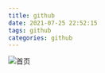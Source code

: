 ```yaml
---
title: github
date: 2021-07-25 22:52:15
tags: github
categories: github
---
```


![首页](http://ytlgithub.github.io/medias/ytlimg/en.jpg)